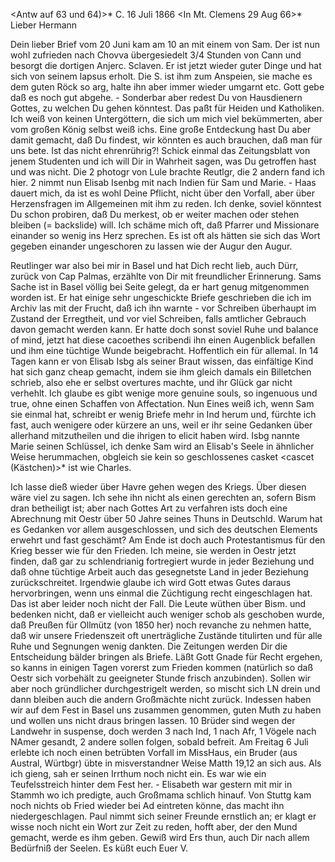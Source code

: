 <Antw auf 63 und 64)>* C. 16 Juli 1866
 <In Mt. Clemens 29 Aug 66>*
Lieber Hermann

Dein lieber Brief vom 20 Juni kam am 10 an mit einem von Sam. Der ist nun wohl zufrieden nach Chovva übergesiedelt 3/4 Stunden von Cann und besorgt die dortigen Anjerc. Sclaven. Er ist jetzt wieder guter Dinge und hat sich von seinem lapsus erholt. Die S. ist ihm zum Anspeien, sie mache es dem guten Röck so arg, halte ihn aber immer wieder umgarnt etc. Gott gebe daß es noch gut abgehe. - Sonderbar aber redest Du von Hausdienern Gottes, zu welchen Du gehen könntest. Das paßt für Heiden und Katholiken. Ich weiß von keinen Untergöttern, die sich um mich viel bekümmerten, aber vom großen König selbst weiß ichs. Eine große Entdeckung hast Du aber damit gemacht, daß Du findest, wir könnten es auch brauchen, daß man für uns bete. Ist das nicht ehrenrührig?! Schick einmal das Zeitungsblatt von jenem Studenten und ich will Dir in Wahrheit sagen, was Du getroffen hast und was nicht. Die 2 photogr von Lule brachte Reutlgr, die 2 andern fand ich hier. 2 nimmt nun Elisab Isenbg mit nach Indien für Sam und Marie. - Haas dauert mich, da ist es wohl Deine Pflicht, nicht über den Vorfall, aber über Herzensfragen im Allgemeinen mit ihm zu reden. Ich denke, soviel könntest Du schon probiren, daß Du merkest, ob er weiter machen oder stehen bleiben (= backslide) will. Ich schäme mich oft, daß Pfarrer und Missionare einander so wenig ins Herz sprechen. Es ist oft als hätten sie sich das Wort gegeben einander ungeschoren zu lassen wie der Augur den Augur.

Reutlinger war also bei mir in Basel und hat Dich recht lieb, auch Dürr, zurück von Cap Palmas, erzählte von Dir mit freundlicher Erinnerung. Sams Sache ist in Basel völlig bei Seite gelegt, da er hart genug mitgenommen worden ist. Er hat einige sehr ungeschickte Briefe geschrieben die ich im Archiv las mit der Frucht, daß ich ihn warnte - vor Schreiben überhaupt im Zustand der Erregtheit, und vor viel Schreiben, falls amtlicher Gebrauch davon gemacht werden kann. Er hatte doch sonst soviel Ruhe und balance of mind, jetzt hat diese cacoethes scribendi ihn einen Augenblick befallen und ihm eine tüchtige Wunde beigebracht. Hoffentlich ein für allemal. In 14 Tagen kann er von Elisab Isbg als seiner Braut wissen, das einfältige Kind hat sich ganz cheap gemacht, indem sie ihm gleich damals ein Billetchen schrieb, also ehe er selbst overtures machte, und ihr Glück gar nicht verhehlt. Ich glaube es gibt wenige more genuine souls, so ingenuous und true, ohne einen Schaffen von Affectation. Nun Eines weiß ich, wenn Sam sie einmal hat, schreibt er wenig Briefe mehr in Ind herum und, fürchte ich fast, auch wenigere oder kürzere an uns, weil er ihr seine Gedanken über allerhand mitzutheilen und die ihrigen to elicit haben wird. Isbg nannte Marie seinen Schlüssel, ich denke Sam wird an Elisab's Seele in ähnlicher Weise herummachen, obgleich sie kein so geschlossenes casket <cascet (Kästchen)>* ist wie Charles.

Ich lasse dieß wieder über Havre gehen wegen des Kriegs. Über diesen wäre viel zu sagen. Ich sehe ihn nicht als einen gerechten an, sofern Bism dran betheiligt ist; aber nach Gottes Art zu verfahren ists doch eine Abrechnung mit Oestr über 50 Jahre seines Thuns in Deutschld. Warum hat es Gedanken vor allem ausgeschlossen, und sich des deutschen Elements erwehrt und fast geschämt? Am Ende ist doch auch Protestantismus für den Krieg besser wie für den Frieden. Ich meine, sie werden in Oestr jetzt finden, daß gar zu schlendrianig fortregiert wurde in jeder Beziehung und daß ohne tüchtige Arbeit auch das gesegnetste Land in jeder Beziehung zurückschreitet. Irgendwie glaube ich wird Gott etwas Gutes daraus hervorbringen, wenn uns einmal die Züchtigung recht eingeschlagen hat. Das ist aber leider noch nicht der Fall. Die Leute wüthen über Bism. und bedenken nicht, daß er vielleicht auch weniger schob als geschoben wurde, daß Preußen für Ollmütz (von 1850 her) noch revanche zu nehmen hatte, daß wir unsere Friedenszeit oft unerträgliche Zustände titulirten und für alle Ruhe und Segnungen wenig dankten. Die Zeitungen werden Dir die Entscheidung bälder bringen als Briefe. Läßt Gott Gnade für Recht ergehen, so kanns in einigen Tagen vorerst zum Frieden kommen (natürlich so daß Oestr sich vorbehält zu geeigneter Stunde frisch anzubinden). Sollen wir aber noch gründlicher durchgestrigelt werden, so mischt sich LN drein und dann bleiben auch die andern Großmächte nicht zurück. Indessen haben wir auf dem Fest in Basel uns zusammen genommen, guten Muth zu haben und wollen uns nicht draus bringen lassen. 10 Brüder sind wegen der Landwehr in suspense, doch werden 3 nach Ind, 1 nach Afr, 1 Vögele nach NAmer gesandt, 2 andere sollen folgen, sobald befreit. Am Freitag 6 Juli erlebte ich noch einen betrübten Vorfall im MissHaus, ein Bruder (aus Austral, Würtbgr) übte in misverstandner Weise Matth 19,12 an sich aus. Als ich gieng, sah er seinen Irrthum noch nicht ein. Es war wie ein Teufelsstreich hinter dem Fest her. - Elisabeth war gestern mit mir in Stammh wo ich predigte, auch Großmama schlich hinauf. Von Stuttg kam noch nichts ob Fried wieder bei Ad eintreten könne, das macht ihn niedergeschlagen. Paul nimmt sich seiner Freunde ernstlich an; er klagt er wisse noch nicht ein Wort zur Zeit zu reden, hofft aber, der den Mund gemacht, werde es ihm geben. Gewiß wird Ers thun, auch Dir nach allem Bedürfniß der Seelen. Es küßt euch
 Euer V.
